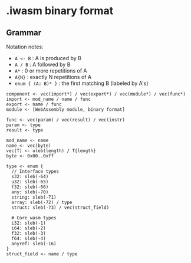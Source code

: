 # .iwasm binary format

## Grammar

Notation notes:

* `A <- B` : A is produced by B
* `A / B` : A followed by B
* `A*` : 0 or more repetitions of A
* `A{N}` : exactly N repetitions of A
* `enum { (A: B)* }` : the first matching B (labeled by A's)

```
component <- vec(import*) / vec(export*) / vec(module*) / vec(func*)
import <- mod_name / name / func
export <- name / func
module <- [WebAssembly module, binary format]

func <- vec(param) / vec(result) / vec(instr)
param <- type
result <- type

mod_name <- name
name <- vec(byte)
vec(T) <- uleb(length) / T{length}
byte <- 0x00..0xff

type <- enum {
  // Interface types
  s32: sleb(-64)
  u32: sleb(-65)
  f32: sleb(-66)
  any: sleb(-70)
  string: sleb(-71)
  array: sleb(-72) / type
  struct: sleb(-73) / vec(struct_field)

  # Core wasm types
  i32: sleb(-1)
  i64: sleb(-2)
  f32: sleb(-3)
  f64: sleb(-4)
  anyref: sleb(-16)
}
struct_field <- name / type
```
